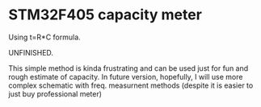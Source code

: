 # STM32F405 capacity meter
Using t=R*C formula.

UNFINISHED.

This simple method is kinda frustrating and can be used just for fun and rough estimate of capacity. 
In future version, hopefully, I will use more complex schematic with  freq. measurnent methods (despite it is easier to just buy professional meter)
